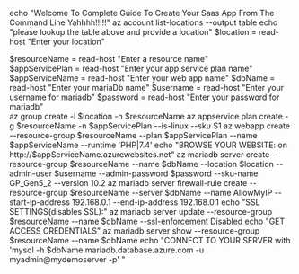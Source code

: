 echo "Welcome To Complete Guide To Create Your Saas App From The Command Line Yahhhh!!!!!"
	 az account list-locations --output table
echo "please lookup the table above and provide a location"
$location = read-host "Enter your location"
	
$resourceName = read-host "Enter a resource name"	
$appServicePlan = read-host "Enter your app service plan name"
$appServiceName = read-host "Enter your web app name"
$dbName = read-host "Enter your mariaDb name"
$username = read-host "Enter your username for mariadb"
$password = read-host "Enter your password for mariadb"		
az group create -l $location -n $resourceName
az appservice plan create -g $resourceName -n $appServicePlan --is-linux --sku S1
az webapp create --resource-group $resourceName --plan $appServicePlan --name $appServiceName --runtime 'PHP|7.4'
echo "BROWSE YOUR WEBSITE: on http://$appServiceName.azurewebsites.net"
	az mariadb server create --resource-group $resourceName --name $dbName  --location $location --admin-user $username --admin-password $password --sku-name GP_Gen5_2 --version 10.2
	az mariadb server firewall-rule create --resource-group $resourceName --server $dbName --name AllowMyIP --start-ip-address 192.168.0.1 --end-ip-address 192.168.0.1
echo "SSL SETTINGS(disables SSL):"
	az mariadb server update --resource-group $resourceName --name $dbName --ssl-enforcement Disabled
echo "GET ACCESS CREDENTIALS"
	az mariadb server show --resource-group $resourceName --name $dbName
echo "CONNECT TO YOUR SERVER with 'mysql -h $dbName.mariadb.database.azure.com -u myadmin@mydemoserver -p' "